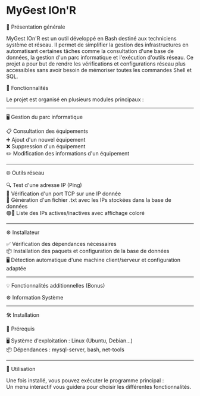 <h1>MyGest IOn'R</h1>

📌 Présentation générale

MyGest IOn'R est un outil développé en Bash destiné aux techniciens système et réseau. Il permet de simplifier la gestion des infrastructures en automatisant certaines tâches comme la consultation d'une base de données, la gestion d'un parc informatique et l'exécution d'outils réseau.
Ce projet a pour but de rendre les vérifications et configurations réseau plus accessibles sans avoir besoin de mémoriser toutes les commandes Shell et SQL.


🚀 Fonctionnalités

Le projet est organisé en plusieurs modules principaux :

--------------------------------
🖥️ Gestion du parc informatique

📋 Consultation des équipements <br>
➕ Ajout d'un nouvel équipement <br>
❌ Suppression d'un équipement <br>
✏️ Modification des informations d'un équipement

--------------------------------
🌐 Outils réseau

🔍 Test d'une adresse IP (Ping) <br>
🔢 Vérification d'un port TCP sur une IP donnée <br>
📄 Génération d'un fichier .txt avec les IPs stockées dans la base de données <br>
🟢🔴 Liste des IPs actives/inactives avec affichage coloré

--------------------------------
⚙️ Installateur

✅ Vérification des dépendances nécessaires <br>
📦 Installation des paquets et configuration de la base de données <br>
🖥️ Détection automatique d'une machine client/serveur et configuration adaptée

--------------------------------
💡 Fonctionnalités additionnelles (Bonus)

⚙️ Information Système

--------------------------------
🛠️ Installation

📌 Prérequis

🖥️ Système d'exploitation : Linux (Ubuntu, Debian...) <br>
📦 Dépendances : mysql-server, bash, net-tools

--------------------------------
🎯 Utilisation

Une fois installé, vous pouvez exécuter le programme principal : <br>
Un menu interactif vous guidera pour choisir les différentes fonctionnalités.



